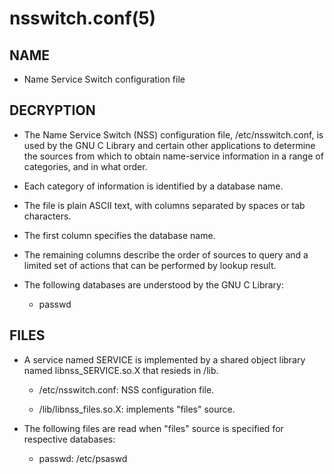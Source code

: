 # nsswitch.conf(5)

## NAME

- Name Service Switch configuration file

## DECRYPTION

- The Name Service Switch (NSS) configuration file, /etc/nsswitch.conf, is used by the GNU C Library and certain other applications to determine the sources from which to obtain name-service information in a range of categories, and in what order.

- Each category of information is identified by a database name.

- The file is plain ASCII text, with columns separated by spaces or tab characters.

- The first column specifies the database name.

- The remaining columns describe the order of sources to query and a limited set of actions that can be performed by lookup result.

- The following databases are understood by the GNU C Library:

    - passwd

## FILES

- A service named SERVICE is implemented by a shared object library named libnss_SERVICE.so.X that resieds in /lib.

    - /etc/nsswitch.conf: NSS configuration file.

    - /lib/libnss_files.so.X: implements "files" source.

- The following files are read when "files" source is specified for respective databases:

    - passwd: /etc/psaswd
